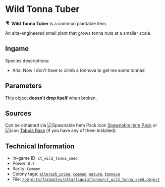 # Wild Tonna Tuber

<img src="https://raw.githubusercontent.com/Ceterai/Enternia/main/objects/farmables/alta/liquid/tonna/icon.png" alt="Wild Tonna Tuber icon" loading="lazy" height="16px" width="auto" /> **Wild Tonna Tuber** is a common plantable item.

An alta-engineered small plant that grows tonna nuts at a smaller scale.

## Ingame

Species descriptions:

- Alta: Now I don't have to climb a tonnova to get me some tonnas!

## Parameters

This object **doesn't drop itself** when broken.

## Sources

Can be obtained via <img src="https://raw.githubusercontent.com/Silverfeelin/Starbound-SpawnableItemPack/master/interface/sip/iconSmall.png" alt="Spawnable Item Pack icon" width="18" height="14"/> [Spawnable Item Pack](https://steamcommunity.com/sharedfiles/filedetails/?id=733665104) or <img src="https://steamuserimages-a.akamaihd.net/ugc/263843960696222713/3EC9A7C005541F7D577EBCB8C5736B4EFC9973D6/" alt="icon" width="8" height="12"/> [Tabula Rasa](https://community.playstarbound.com/resources/the-tabula-rasa.3222/) (if you have any of them installed).

## Technical Information

- In-game ID: `ct_wild_tonna_seed`
- Power: `0.5`
- Rarity: `Common`
- Colony tags: [`alterash_prime`](https://ceterai.github.io/MyEnternia/Wiki/Tags/AlterashPrime), [`common`](https://ceterai.github.io/MyEnternia/Wiki/Tags/Common), [`nature`](https://ceterai.github.io/MyEnternia/Wiki/Tags/Nature), [`tonnova`](https://ceterai.github.io/MyEnternia/Wiki/Tags/Tonnova)
- File: [`/objects/farmables/alta/liquid/tonna/ct_wild_tonna_seed.object`](https://github.com/Ceterai/Enternia/blob/main/objects/farmables/alta/liquid/tonna/ct_wild_tonna_seed.object)
